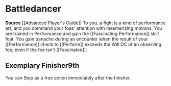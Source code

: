 ﻿---
id: '1'
name: Battledancer
rarity: Common
source: '[[DATABASE/source/Advanced Player''s Guide|Advanced Player''s Guide]]'
trait: null
type: Swashbuckler Style

---
# Battledancer

**Source** [[Advanced Player's Guide]] 
To you, a fight is a kind of performance art, and you command your foes' attention with mesmerizing motions. You are trained in Performance and gain the [[Fascinating Performance]] skill feat. You gain panache during an encounter when the result of your [[Performance]] check to [[Perform]] exceeds the Will DC of an observing foe, even if the foe isn't [[Fascinated]].

## Exemplary Finisher<span class="item-type">9th</span>

You can Step as a free action immediately after the finisher.